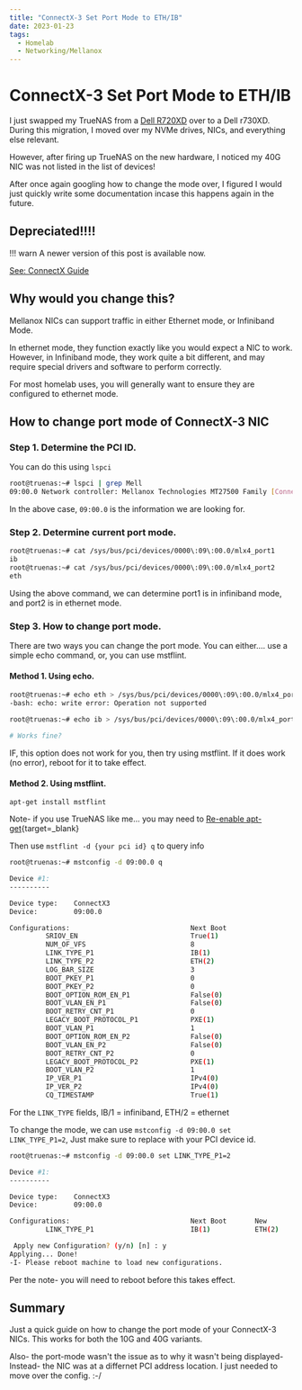 ```yaml
---
title: "ConnectX-3 Set Port Mode to ETH/IB"
date: 2023-01-23
tags:
  - Homelab
  - Networking/Mellanox
---
```


# ConnectX-3 Set Port Mode to ETH/IB

I just swapped my TrueNAS from a [Dell R720XD](2023-01-13-r720xd-death.md) over to a Dell r730XD. During this migration, I moved over my NVMe drives, NICs, and everything else relevant.

However, after firing up TrueNAS on the new hardware, I noticed my 40G NIC was not listed in the list of devices!

After once again googling how to change the mode over, I figured I would just quickly write some documentation incase this happens again in the future.

<!-- more -->

## Depreciated!!!!

!!! warn
        A newer version of this post is available now.

[See: ConnectX Guide](../2025/2025-05-15-ConnectX-Helpers.md)

## Why would you change this?

Mellanox NICs can support traffic in either Ethernet mode, or Infiniband Mode. 

In ethernet mode, they function exactly like you would expect a NIC to work. However, in Infiniband mode, they work quite a bit different, and may require special drivers and software to perform correctly.

For most homelab uses, you will generally want to ensure they are configured to ethernet mode.

## How to change port mode of ConnectX-3 NIC

### Step 1. Determine the PCI ID.

You can do this using `lspci`

``` bash
root@truenas:~# lspci | grep Mell
09:00.0 Network controller: Mellanox Technologies MT27500 Family [ConnectX-3]
```

In the above case, `09:00.0` is the information we are looking for.

### Step 2. Determine current port mode.

``` bash
root@truenas:~# cat /sys/bus/pci/devices/0000\:09\:00.0/mlx4_port1
ib
root@truenas:~# cat /sys/bus/pci/devices/0000\:09\:00.0/mlx4_port2
eth
```

Using the above command, we can determine port1 is in infiniband mode, and port2 is in ethernet mode.

### Step 3. How to change port mode.

There are two ways you can change the port mode. You can either.... use a simple echo command, or, you can use mstflint.

#### Method 1. Using echo.

``` bash
root@truenas:~# echo eth > /sys/bus/pci/devices/0000\:09\:00.0/mlx4_port1
-bash: echo: write error: Operation not supported

root@truenas:~# echo ib > /sys/bus/pci/devices/0000\:09\:00.0/mlx4_port1

# Works fine?
```

IF, this option does not work for you, then try using mstflint. If it does work (no error), reboot for it to take effect.

#### Method 2. Using mstflint.

`apt-get install mstflint`

Note- if you use TrueNAS like me... you may need to [Re-enable apt-get](../2022/2022-03-26-TrueNAS-Reenable-apt-get.md){target=_blank}

Then use `mstflint -d {your pci id} q` to query info

``` bash
root@truenas:~# mstconfig -d 09:00.0 q

Device #1:
----------

Device type:    ConnectX3
Device:         09:00.0

Configurations:                              Next Boot
         SRIOV_EN                            True(1)
         NUM_OF_VFS                          8
         LINK_TYPE_P1                        IB(1)
         LINK_TYPE_P2                        ETH(2)
         LOG_BAR_SIZE                        3
         BOOT_PKEY_P1                        0
         BOOT_PKEY_P2                        0
         BOOT_OPTION_ROM_EN_P1               False(0)
         BOOT_VLAN_EN_P1                     False(0)
         BOOT_RETRY_CNT_P1                   0
         LEGACY_BOOT_PROTOCOL_P1             PXE(1)
         BOOT_VLAN_P1                        1
         BOOT_OPTION_ROM_EN_P2               False(0)
         BOOT_VLAN_EN_P2                     False(0)
         BOOT_RETRY_CNT_P2                   0
         LEGACY_BOOT_PROTOCOL_P2             PXE(1)
         BOOT_VLAN_P2                        1
         IP_VER_P1                           IPv4(0)
         IP_VER_P2                           IPv4(0)
         CQ_TIMESTAMP                        True(1)
```

For the `LINK_TYPE` fields, IB/1 = infiniband, ETH/2 = ethernet

To change the mode, we can use `mstconfig -d 09:00.0 set LINK_TYPE_P1=2`, Just make sure to replace with your PCI device id.

``` bash
root@truenas:~# mstconfig -d 09:00.0 set LINK_TYPE_P1=2

Device #1:
----------

Device type:    ConnectX3
Device:         09:00.0

Configurations:                              Next Boot       New
         LINK_TYPE_P1                        IB(1)           ETH(2)

 Apply new Configuration? (y/n) [n] : y
Applying... Done!
-I- Please reboot machine to load new configurations.
```

Per the note- you will need to reboot before this takes effect.


## Summary

Just a quick guide on how to change the port mode of your ConnectX-3 NICs. This works for both the 10G and 40G variants.

Also- the port-mode wasn't the issue as to why it wasn't being displayed- Instead- the NIC was at a differnet PCI address location. I just needed to move over the config. :-/